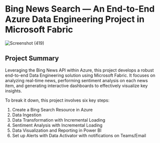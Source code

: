 # **Bing News Search — An End-to-End Azure Data Engineering Project in Microsoft Fabric**


![Screenshot (419)](https://github.com/user-attachments/assets/a414ca11-89d6-44f2-9a01-7ff3b1df2cbe)


## **Project Summary**
Leveraging the Bing News API within Azure, this project develops a robust end-to-end Data Engineering solution using Microsoft Fabric. It focuses on analyzing real-time news, performing sentiment analysis on each news item, and generating interactive dashboards to effectively visualize key insights.

To break it down, this project involves six key steps:

1.	Create a Bing Search Resource in Azure
2.	Data Ingestion
3.	Data Transformation with Incremental Loading
4.	Sentiment Analysis with Incremental Loading
5.	Data Visualization and Reporting in Power BI
6.	Set up Alerts with Data Activator with notifications on Teams/Email
